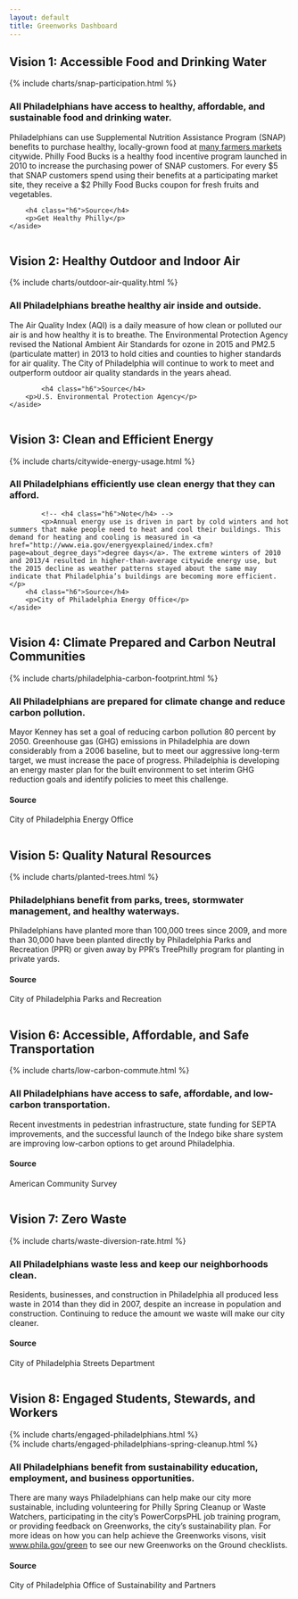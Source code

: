 ```yaml
---
layout: default
title: Greenworks Dashboard
---
```

<script>
// This can be moved to its own file and included with scripts.html

// Chart Globals

Chart.defaults.global.legend.position = 'bottom';

// Format numbers with commas in charts

Chart.scaleService.updateScaleDefaults('linear', {
	ticks: {
		callback: function (value) {
			return (+value).toLocaleString();
		}
	}
})

// Format numbers with commas in tooltips

Chart.defaults.global.tooltips.callbacks.label = function (tooltipItem, data) {
	var datasetLabel = data.datasets[tooltipItem.datasetIndex].label || '';
	return datasetLabel + ': ' + (+tooltipItem.yLabel).toLocaleString();
}
</script>

<h2 class="ptl">Vision 1: Accessible Food and Drinking Water</h2>
<div class="row pbxl ptl">
  <div class="medium-16 column prxl">
    {% include charts/snap-participation.html %}
  </div>
  <div class="medium-8 column end">
    <aside class="related pll-mu">
      <h3 class="h4 pbl">All Philadelphians have access to healthy, affordable, and sustainable food and drinking water.</h3>
			<!-- <h4 class="h6">Note</h4> -->
			<p>Philadelphians can use Supplemental Nutrition Assistance Program (SNAP) benefits to purchase healthy, locally-grown food at <a href="http://thefoodtrust.org/uploads/media_items/philly-food-bucks-brochure-english.original.pdf">many farmers markets</a> citywide. Philly Food Bucks is a healthy food incentive program launched in 2010 to increase the purchasing power of SNAP customers. For every $5 that SNAP customers spend using their benefits at a participating market site, they receive a $2 Philly Food Bucks coupon for fresh fruits and vegetables.</p>

	  	<h4 class="h6">Source</h4>
	  	<p>Get Healthy Philly</p>
    </aside>
  </div>
</div>

<h2>Vision 2: Healthy Outdoor and Indoor Air</h2>
<div class="row pbxl ptl">
  <div class="medium-16 column prxl">
    {% include charts/outdoor-air-quality.html %}
  </div>
  <div class="medium-8 column end">
    <aside class="related pll-mu">
      <h3 class="h4 pbl">All Philadelphians breathe healthy air inside and outside.</h3>
			<!-- <h4 class="h6">Note</h4> -->
	    <p>The Air Quality Index (AQI) is a daily measure of how clean or polluted our air is and how healthy it is to breathe. The Environmental Protection Agency revised the National Ambient Air Standards for ozone in 2015 and PM2.5 (particulate matter) in 2013 to hold cities and counties to higher standards for air quality. The City of Philadelphia will continue to work to meet and outperform outdoor air quality standards in the years ahead.</p>

			<h4 class="h6">Source</h4>
	  	<p>U.S. Environmental Protection Agency</p>
    </aside>
  </div>
</div>

<h2>Vision 3: Clean and Efficient Energy</h2>
<div class="row pbxl ptl">
  <div class="medium-16 column prxl">
    {% include charts/citywide-energy-usage.html %}
  </div>
  <div class="medium-8 column end">
    <aside class="related pll-mu">
      <!-- <h3 class="h4 pbl">Vision</h3> -->
      <h3 class="h4 pbl">All Philadelphians efficiently use clean energy that they can afford.</h3>

			<!-- <h4 class="h6">Note</h4> -->
			<p>Annual energy use is driven in part by cold winters and hot summers that make people need to heat and cool their buildings. This demand for heating and cooling is measured in <a href="http://www.eia.gov/energyexplained/index.cfm?page=about_degree_days">degree days</a>. The extreme winters of 2010 and 2013/4 resulted in higher-than-average citywide energy use, but the 2015 decline as weather patterns stayed about the same may indicate that Philadelphia’s buildings are becoming more efficient. </p>
	  	<h4 class="h6">Source</h4>
	  	<p>City of Philadelphia Energy Office</p>
    </aside>
  </div>
</div>

<h2>Vision 4: Climate Prepared and Carbon Neutral Communities</h2>
<div class="row pbxl ptl">
  <div class="medium-16 column prxl">
    {% include charts/philadelphia-carbon-footprint.html %}
  </div>
  <div class="medium-8 column end">
    <aside class="related pll-mu">
	  	<h3 class="h4 pbl">All Philadelphians are prepared for climate change and reduce carbon pollution.</h3>
	  	<!-- <h4 class="h6">Note</h4> -->
      <p>Mayor Kenney has set a goal of reducing carbon pollution 80 percent by 2050. Greenhouse gas (GHG) emissions in Philadelphia are down considerably from a 2006 baseline, but to meet our aggressive long-term target, we must increase the pace of progress. Philadelphia is developing an energy master plan for the built environment to set interim GHG reduction goals and identify policies to meet this challenge.</p>
	  	<h4 class="h6">Source</h4>
	  	<p>City of Philadelphia Energy Office</p>
    </aside>
  </div>
</div>

<h2>Vision 5: Quality Natural Resources</h2>
<div class="row pbxl ptl">
  <div class="medium-16 column prxl">
    {% include charts/planted-trees.html %}
  </div>
  <div class="medium-8 column end">
    <aside class="related pll-mu">
	  	<h3 class="h4 pbl">Philadelphians benefit from  parks, trees, stormwater management, and healthy waterways.</h3>
	  	<!-- <h4 class="h6">Note</h4> -->
      <p>Philadelphians have planted more than 100,000 trees since 2009, and more than 30,000 have been planted directly by Philadelphia Parks and Recreation (PPR) or given away by PPR’s TreePhilly program for planting in private yards.</p>
	  	<h4 class="h6">Source</h4>
	  	<p>City of Philadelphia Parks and Recreation</p>
    </aside>
  </div>
</div>

<h2>Vision 6: Accessible, Affordable, and Safe Transportation</h2>
<div class="row pbxl ptl">
  <div class="medium-16 column prxl">
    {% include charts/low-carbon-commute.html %}
  </div>
  <div class="medium-8 column end">
    <aside class="related pll-mu">
	  	<h3 class="h4 pbl">All Philadelphians have access to safe, affordable, and low-carbon transportation.</h3>
	  	<!-- <h4 class="h6">Note</h4> -->
      <p>Recent investments in pedestrian infrastructure, state funding for SEPTA improvements, and the successful launch of the Indego bike share system are improving low-carbon options to get around Philadelphia.</p>
	  	<h4 class="h6">Source</h4>
	  	<p>American Community Survey</p>
    </aside>
  </div>
</div>

<h2>Vision 7: Zero Waste</h2>
<div class="row pbxl ptl">
  <div class="medium-16 column prxl">
    {% include charts/waste-diversion-rate.html %}
  </div>
  <div class="medium-8 column end">
    <aside class="related pll-mu">
	  	<h3 class="h4 pbl">All Philadelphians waste less and keep our neighborhoods clean.</h3>
		  <!-- <h4 class="h6">Note</h4> -->
	    <p>Residents, businesses, and construction in Philadelphia all produced less waste in 2014 than they did in 2007, despite an increase in population and construction. Continuing to reduce the amount we waste will make our city cleaner.</p>
	  	<h4 class="h6">Source</h4>
	  	<p>City of Philadelphia Streets Department</p>
			</div>
    </aside>
  </div>
</div>

<h2>Vision 8: Engaged Students, Stewards, and Workers</h2>
<div class="row pbxl ptl">
  <div class="medium-16 column prxl">
    {% include charts/engaged-philadelphians.html %}
  </div>
	<div class="medium-16 column prxl">
		{% include charts/engaged-philadelphians-spring-cleanup.html %}
	</div>
  <div class="medium-8 column right">
    <aside class="related pll-mu">
	  	<h3 class="h4 pbl">All Philadelphians benefit from sustainability education, employment, and business opportunities.</h3>
	  	<!-- <h4 class="h6">Note</h4> -->
      <p>There are many ways Philadelphians can help make our city more sustainable, including volunteering for Philly Spring Cleanup or Waste Watchers, participating in the city’s PowerCorpsPHL job training program, or providing feedback on Greenworks, the city’s sustainability plan. For more ideas on how you can help achieve the Greenworks visons, visit <a href="www.phila.gov/green">www.phila.gov/green</a> to see our new Greenworks on the Ground checklists.</p>
	  	<h4 class="h6">Source</h4>
	  	<p>City of Philadelphia Office of Sustainability and Partners</p>
    </aside>
  </div>
</div>
